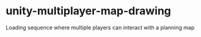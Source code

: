 # unity-multiplayer-map-drawing
Loading sequence where multiple players can interact with a planning map
